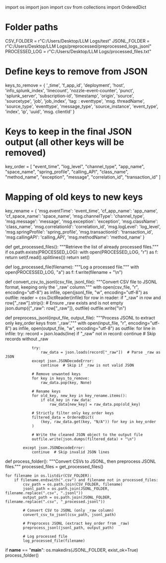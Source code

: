 import os
import json
import csv
from collections import OrderedDict

# Folder paths
CSV_FOLDER = r"C:/Users/Desktop/LLM Logs/test"
JSONL_FOLDER = r"C:/Users/Desktop/LLM Logs/preprocessed/preprocessed_logs_jsonl"
PROCESSED_LOG = r"C:/Users/Desktop/LLM Logs/processed_files.txt"

# Define keys to remove from JSON
keys_to_remove = {
    '_time', 'f_app_id', 'deployment', 'host', 'info_splunk_index', 'linecount',
    'nozzle-event-counter', 'punct', 'splunk_server', 'subscription-id',
    'timestamp', 'origin', 'source', 'sourcetype', 'job', 'job_index',
    'tag: : eventtype', 'msg. threadName', 'source_type', 'eventtype',
    'message_type', 'source_instance', 'event_type', 'index', 'ip', 'uuid',
    'msg. clientId'
}

# Keys to keep in the final JSON output (all other keys will be removed)
key_order = [
    "event_time", "log_level", "channel_type", "app_name", "space_name",
    "spring_profile", "calling_API", "class_name", "method_name",
    "exception", "message", "correlation_id", "transaction_id"
]

# Mapping of old keys to new keys
key_rename = {
    'msg.eventTime': 'event_time',
    'cf_app_name': 'app_name',
    'cf_space_name': 'space_name',
    'msg.channelType': 'channel_type',
    'msg.message': 'message',
    'msg.exception': 'exception',
    'msg.className': 'class_name',
    'msg.correlationId': 'correlation_id',
    'msg.logLevel': 'log_level',
    'msg.springProfile': 'spring_profile',
    'msg.transactionId': 'transaction_id',
    'msg.callingAPI': 'calling_API',
    'msg.methodName': 'method_name'
}

def get_processed_files():
    """Retrieve the list of already processed files."""
    if os.path.exists(PROCESSED_LOG):
        with open(PROCESSED_LOG, "r") as f:
            return set(f.read().splitlines())
    return set()

def log_processed_file(filename):
    """Log a processed file."""
    with open(PROCESSED_LOG, "a") as f:
        f.write(filename + "\n")

def convert_csv_to_jsonl(csv_file, jsonl_file):
    """Convert CSV file to JSONL format, keeping only the '_raw' column."""
    with open(csv_file, "r", encoding="utf-8") as infile, open(jsonl_file, "w", encoding="utf-8") as outfile:
        reader = csv.DictReader(infile)
        for row in reader:
            if "_raw" in row and row["_raw"].strip():  # Ensure _raw exists and is not empty
                json.dump({"_raw": row["_raw"]}, outfile)
                outfile.write("\n")

def preprocess_jsonl(input_file, output_file):
    """Process JSONL to extract only key_order keys from '_raw'."""
    with open(input_file, "r", encoding="utf-8") as infile, open(output_file, "w", encoding="utf-8") as outfile:
        for line in infile:
            try:
                record = json.loads(line)
                if "_raw" not in record:
                    continue  # Skip records without _raw

                try:
                    raw_data = json.loads(record["_raw"])  # Parse _raw as JSON
                except json.JSONDecodeError:
                    continue  # Skip if _raw is not valid JSON

                # Remove unwanted keys
                for key in keys_to_remove:
                    raw_data.pop(key, None)

                # Rename keys
                for old_key, new_key in key_rename.items():
                    if old_key in raw_data:
                        raw_data[new_key] = raw_data.pop(old_key)

                # Strictly filter only key_order keys
                filtered_data = OrderedDict(
                    (key, raw_data.get(key, "N/A")) for key in key_order
                )

                # Write the cleaned JSON object to the output file
                outfile.write(json.dumps(filtered_data) + "\n")

            except json.JSONDecodeError:
                continue  # Skip invalid JSON lines

def process_folder():
    """Convert CSVs to JSONL, then preprocess JSONL files."""
    processed_files = get_processed_files()

    for filename in os.listdir(CSV_FOLDER):
        if filename.endswith(".csv") and filename not in processed_files:
            csv_path = os.path.join(CSV_FOLDER, filename)
            jsonl_path = os.path.join(JSONL_FOLDER, filename.replace(".csv", ".jsonl"))
            output_path = os.path.join(JSONL_FOLDER, filename.replace(".csv", "_processed.jsonl"))

            # Convert CSV to JSONL (only _raw column)
            convert_csv_to_jsonl(csv_path, jsonl_path)

            # Preprocess JSONL (extract key_order from _raw)
            preprocess_jsonl(jsonl_path, output_path)

            # Log processed file
            log_processed_file(filename)

if __name__ == "__main__":
    os.makedirs(JSONL_FOLDER, exist_ok=True)
    process_folder()
